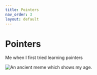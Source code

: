```yaml
---
title: Pointers
nav_order: 3
layout: default
---
```


# Pointers

Me when I first tried learning pointers

<img src="https://media0.giphy.com/media/v1.Y2lkPTc5MGI3NjExZ3M1NHY3dWwwMGl2c2o0Y3B2cXUyNWhiZXJ5OHlid2F0Zms2cGF0YSZlcD12MV9pbnRlcm5hbF9naWZfYnlfaWQmY3Q9Zw/HteV6g0QTNxp6/giphy.gif" alt="An ancient meme which shows my age."/>